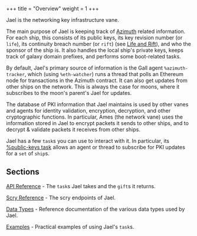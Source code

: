 +++
title = "Overview"
weight = 1
+++

Jael is the networking key infrastructure vane.

The main purpose of Jael is keeping track of [Azimuth](/reference/azimuth/azimuth) related information. For each ship, this consists of its public keys, its key revision number (or `life`), its continuity breach number (or `rift`) (see [Life and Rift](/reference/azimuth/life-and-rift)), and who the sponsor of the ship is. It also handles the local ship's private keys, keeps track of galaxy domain prefixes, and performs some boot-related tasks.

By default, Jael's primary source of information is the Gall agent `%azimuth-tracker`, which (using `%eth-watcher`) runs a thread that polls an Ethereum node for transactions in the Azimuth contract. It can also get updates from other ships on the network. This is always the case for moons, where it subscribes to the moon's parent's Jael for updates.

The database of PKI information that Jael maintains is used by other vanes and agents for identity validation, encryption, decryption, and other cryptographic functions. In particular, Ames (the network vane) uses the information stored in Jael to encrypt packets it sends to other ships, and to decrypt & validate packets it receives from other ships.

Jael has a few `task`s you can use to interact with it. In particular, its [%public-keys task](/reference/arvo/jael/tasks#public-keys) allows an agent or thread to subscribe for PKI updates for a `set` of `ship`s.

## Sections

[API Reference](/reference/arvo/jael/tasks) - The `task`s Jael takes and the `gift`s it returns.

[Scry Reference](/reference/arvo/jael/scry) - The scry endpoints of Jael.

[Data Types](/reference/arvo/jael/data-types) - Reference documentation of the various data types used by Jael.

[Examples](/reference/arvo/jael/examples) - Practical examples of using Jael's `task`s.
